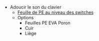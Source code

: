 - Adoucir le son du clavier
	- [Feuille de PE au niveau des switches](https://switchandclick.com/pe-foam-mod/)
	- Options
		- Feuilles PE EVA Poron
		- Cuir
		- Liège